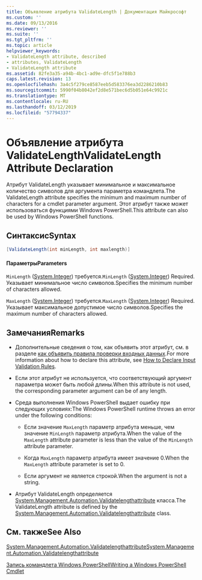 ```yaml
---
title: Объявление атрибута ValidateLength | Документация Майкрософт
ms.custom: ''
ms.date: 09/13/2016
ms.reviewer: ''
ms.suite: ''
ms.tgt_pltfrm: ''
ms.topic: article
helpviewer_keywords:
- ValidateLength attribute, described
- attributes, ValidateLength
- ValidateLength attribute
ms.assetid: 82fe3a35-a94b-4bc1-ad9e-dfc5f1e788b3
caps.latest.revision: 13
ms.openlocfilehash: 3a4c5f279ce8587eeb5d583376ea3d2286210b83
ms.sourcegitcommit: 5990f04b8042ef2d8e571bec6d5b051e64c9921c
ms.translationtype: MT
ms.contentlocale: ru-RU
ms.lasthandoff: 03/12/2019
ms.locfileid: "57794337"
---
```

# <a name="validatelength-attribute-declaration"></a><span data-ttu-id="21504-102">Объявление атрибута ValidateLength</span><span class="sxs-lookup"><span data-stu-id="21504-102">ValidateLength Attribute Declaration</span></span>

<span data-ttu-id="21504-103">Атрибут ValidateLength указывает минимальное и максимальное количество символов для аргумента параметра командлета.</span><span class="sxs-lookup"><span data-stu-id="21504-103">The ValidateLength attribute specifies the minimum and maximum number of characters for a cmdlet parameter argument.</span></span> <span data-ttu-id="21504-104">Этот атрибут также может использоваться функциями Windows PowerShell.</span><span class="sxs-lookup"><span data-stu-id="21504-104">This attribute can also be used by Windows PowerShell functions.</span></span>

## <a name="syntax"></a><span data-ttu-id="21504-105">Синтаксис</span><span class="sxs-lookup"><span data-stu-id="21504-105">Syntax</span></span>

```csharp
[ValidateLength(int minLength, int maxlength)]
```

#### <a name="parameters"></a><span data-ttu-id="21504-106">Параметры</span><span class="sxs-lookup"><span data-stu-id="21504-106">Parameters</span></span>

<span data-ttu-id="21504-107">`MinLength` ([System.Integer](/dotnet/api/System.Integer)) требуется.</span><span class="sxs-lookup"><span data-stu-id="21504-107">`MinLength` ([System.Integer](/dotnet/api/System.Integer)) Required.</span></span> <span data-ttu-id="21504-108">Указывает минимальное число символов.</span><span class="sxs-lookup"><span data-stu-id="21504-108">Specifies the minimum number of characters allowed.</span></span>

<span data-ttu-id="21504-109">`MaxLength` ([System.Integer](/dotnet/api/System.Integer)) требуется.</span><span class="sxs-lookup"><span data-stu-id="21504-109">`MaxLength` ([System.Integer](/dotnet/api/System.Integer)) Required.</span></span> <span data-ttu-id="21504-110">Указывает максимальное допустимое число символов.</span><span class="sxs-lookup"><span data-stu-id="21504-110">Specifies the maximum number of characters allowed.</span></span>

## <a name="remarks"></a><span data-ttu-id="21504-111">Замечания</span><span class="sxs-lookup"><span data-stu-id="21504-111">Remarks</span></span>

- <span data-ttu-id="21504-112">Дополнительные сведения о том, как объявить этот атрибут, см. в разделе [как объявить правила проверки входных данных](http://msdn.microsoft.com/en-us/544c2100-62ba-4be4-b2a2-cc0d4e4fc45b).</span><span class="sxs-lookup"><span data-stu-id="21504-112">For more information about how to declare this attribute, see [How to Declare Input Validation Rules](http://msdn.microsoft.com/en-us/544c2100-62ba-4be4-b2a2-cc0d4e4fc45b).</span></span>

- <span data-ttu-id="21504-113">Если этот атрибут не используется, что соответствующий аргумент параметра может быть любой длины.</span><span class="sxs-lookup"><span data-stu-id="21504-113">When this attribute is not used, the corresponding parameter argument can be of any length.</span></span>

- <span data-ttu-id="21504-114">Среда выполнения Windows PowerShell выдает ошибку при следующих условиях:</span><span class="sxs-lookup"><span data-stu-id="21504-114">The Windows PowerShell runtime throws an error under the following conditions:</span></span>

    - <span data-ttu-id="21504-115">Если значение `MaxLength` параметр атрибута меньше, чем значение `MinLength` параметр атрибута.</span><span class="sxs-lookup"><span data-stu-id="21504-115">When the value of the `MaxLength` attribute parameter is less than the value of the `MinLength` attribute parameter.</span></span>

    - <span data-ttu-id="21504-116">Когда `MaxLength` параметр атрибута имеет значение 0.</span><span class="sxs-lookup"><span data-stu-id="21504-116">When the `MaxLength` attribute parameter is set to 0.</span></span>

    - <span data-ttu-id="21504-117">Если аргумент не является строкой.</span><span class="sxs-lookup"><span data-stu-id="21504-117">When the argument is not a string.</span></span>

- <span data-ttu-id="21504-118">Атрибут ValidateLength определяется [System.Management.Automation.Validatelengthattribute](/dotnet/api/System.Management.Automation.ValidateLengthAttribute) класса.</span><span class="sxs-lookup"><span data-stu-id="21504-118">The ValidateLength attribute is defined by the [System.Management.Automation.Validatelengthattribute](/dotnet/api/System.Management.Automation.ValidateLengthAttribute) class.</span></span>

## <a name="see-also"></a><span data-ttu-id="21504-119">См. также</span><span class="sxs-lookup"><span data-stu-id="21504-119">See Also</span></span>

[<span data-ttu-id="21504-120">System.Management.Automation.Validatelengthattribute</span><span class="sxs-lookup"><span data-stu-id="21504-120">System.Management.Automation.Validatelengthattribute</span></span>](/dotnet/api/System.Management.Automation.ValidateLengthAttribute)

[<span data-ttu-id="21504-121">Запись командлета Windows PowerShell</span><span class="sxs-lookup"><span data-stu-id="21504-121">Writing a Windows PowerShell Cmdlet</span></span>](./writing-a-windows-powershell-cmdlet.md)
